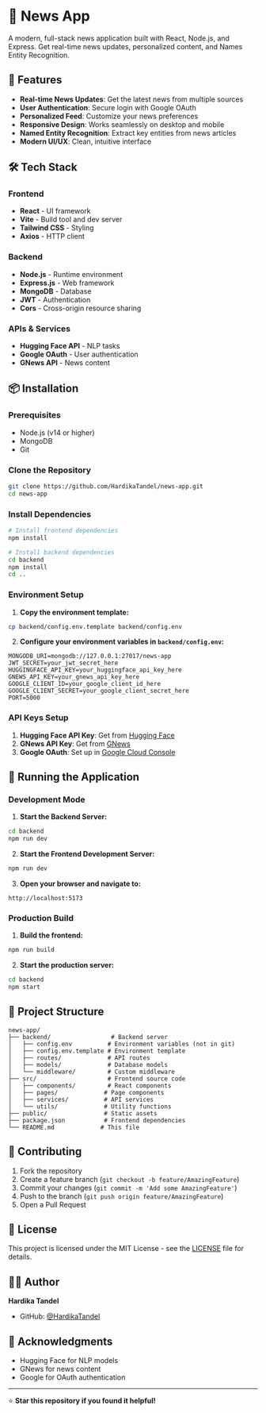 # 📰 News App

A modern, full-stack news application built with React, Node.js, and Express. Get real-time news updates, personalized content, and Names Entity Recognition.

## 🌟 Features

- **Real-time News Updates**: Get the latest news from multiple sources
- **User Authentication**: Secure login with Google OAuth
- **Personalized Feed**: Customize your news preferences
- **Responsive Design**: Works seamlessly on desktop and mobile
- **Named Entity Recognition**: Extract key entities from news articles
- **Modern UI/UX**: Clean, intuitive interface


## 🛠️ Tech Stack

### Frontend
- **React** - UI framework
- **Vite** - Build tool and dev server
- **Tailwind CSS** - Styling
- **Axios** - HTTP client

### Backend
- **Node.js** - Runtime environment
- **Express.js** - Web framework
- **MongoDB** - Database
- **JWT** - Authentication
- **Cors** - Cross-origin resource sharing

### APIs & Services
- **Hugging Face API** - NLP tasks
- **Google OAuth** - User authentication
- **GNews API** - News content

## 📦 Installation

### Prerequisites
- Node.js (v14 or higher)
- MongoDB
- Git

### Clone the Repository
```bash
git clone https://github.com/HardikaTandel/news-app.git
cd news-app
```

### Install Dependencies
```bash
# Install frontend dependencies
npm install

# Install backend dependencies
cd backend
npm install
cd ..
```

### Environment Setup

1. **Copy the environment template:**
```bash
cp backend/config.env.template backend/config.env
```

2. **Configure your environment variables in `backend/config.env`:**
```env
MONGODB_URI=mongodb://127.0.0.1:27017/news-app
JWT_SECRET=your_jwt_secret_here
HUGGINGFACE_API_KEY=your_huggingface_api_key_here
GNEWS_API_KEY=your_gnews_api_key_here
GOOGLE_CLIENT_ID=your_google_client_id_here
GOOGLE_CLIENT_SECRET=your_google_client_secret_here
PORT=5000
```

### API Keys Setup

1. **Hugging Face API Key**: Get from [Hugging Face](https://huggingface.co/settings/tokens)
2. **GNews API Key**: Get from [GNews](https://gnews.io/)
3. **Google OAuth**: Set up in [Google Cloud Console](https://console.cloud.google.com/)

## 🚀 Running the Application

### Development Mode

1. **Start the Backend Server:**
```bash
cd backend
npm run dev
```

2. **Start the Frontend Development Server:**
```bash
npm run dev
```

3. **Open your browser and navigate to:**
```
http://localhost:5173
```

### Production Build

1. **Build the frontend:**
```bash
npm run build
```

2. **Start the production server:**
```bash
cd backend
npm start
```

## 📁 Project Structure

```
news-app/
├── backend/                 # Backend server
│   ├── config.env          # Environment variables (not in git)
│   ├── config.env.template # Environment template
│   ├── routes/             # API routes
│   ├── models/             # Database models
│   └── middleware/         # Custom middleware
├── src/                    # Frontend source code
│   ├── components/         # React components
│   ├── pages/             # Page components
│   ├── services/          # API services
│   └── utils/             # Utility functions
├── public/                # Static assets
├── package.json           # Frontend dependencies
└── README.md             # This file
```


## 🤝 Contributing

1. Fork the repository
2. Create a feature branch (`git checkout -b feature/AmazingFeature`)
3. Commit your changes (`git commit -m 'Add some AmazingFeature'`)
4. Push to the branch (`git push origin feature/AmazingFeature`)
5. Open a Pull Request

## 📝 License

This project is licensed under the MIT License - see the [LICENSE](LICENSE) file for details.

## 👨‍💻 Author

**Hardika Tandel**
- GitHub: [@HardikaTandel](https://github.com/HardikaTandel)

## 🙏 Acknowledgments

- Hugging Face for NLP models
- GNews for news content
- Google for OAuth authentication

---

⭐ **Star this repository if you found it helpful!**
